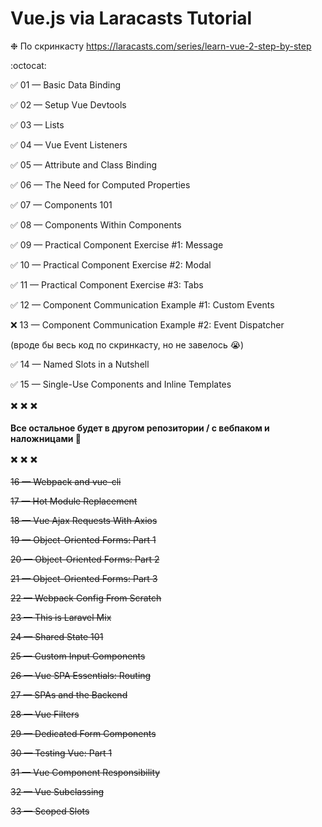 # Vue.js via Laracasts Tutorial

❉ По скринкасту https://laracasts.com/series/learn-vue-2-step-by-step

:octocat:

:white_check_mark: 01 — Basic Data Binding

:white_check_mark: 02 — Setup Vue Devtools

:white_check_mark: 03 — Lists

:white_check_mark: 04 — Vue Event Listeners

:white_check_mark: 05 — Attribute and Class Binding

:white_check_mark: 06 — The Need for Computed Properties

:white_check_mark: 07 — Components 101

:white_check_mark: 08 — Components Within Components

:white_check_mark: 09 — Practical Component Exercise #1: Message

:white_check_mark: 10 — Practical Component Exercise #2: Modal

:white_check_mark: 11 — Practical Component Exercise #3: Tabs

:white_check_mark: 12 — Component Communication Example #1: Custom Events

:x: 13 — Component Communication Example #2: Event Dispatcher

(вроде бы весь код по скринкасту, но не завелось :sob:)

:white_check_mark: 14 — Named Slots in a Nutshell

:white_check_mark: 15 — Single-Use Components and Inline Templates

:heavy_multiplication_x: :heavy_multiplication_x: :heavy_multiplication_x:

**Все остальное будет в другом репозитории / с вебпаком и наложницами  :new_moon_with_face:**

:heavy_multiplication_x: :heavy_multiplication_x: :heavy_multiplication_x:

~~16 — Webpack and vue-cli~~

~~17 — Hot Module Replacement~~

~~18 — Vue Ajax Requests With Axios~~

~~19 — Object-Oriented Forms: Part 1~~

~~20 — Object-Oriented Forms: Part 2~~

~~21 — Object-Oriented Forms: Part 3~~

~~22 — Webpack Config From Scratch~~

~~23 — This is Laravel Mix~~

~~24 — Shared State 101~~

~~25 — Custom Input Components~~

~~26 — Vue SPA Essentials: Routing~~

~~27 — SPAs and the Backend~~

~~28 — Vue Filters~~

~~29 — Dedicated Form Components~~

~~30 — Testing Vue: Part 1~~

~~31 — Vue Component Responsibility~~

~~32 — Vue Subclassing~~

~~33 — Scoped Slots~~
